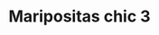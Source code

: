 ---
title: Maripositas chic 3
date: 
draft: false

# descripcion
description : Aros colgantes pasantes en plata 925 y ávalon

materials: Plata 925

color: 

dimensions: ancho 1.1 cm

code: 01-04-0811

type: "Aros"

categories: []

price: $7.590,00

price_eftvo: $6.450,00

# Images
# first image will be shown in the product page
images:
  # - image: "images/path_to_image"
  # La ubicacion de las imagenes es imagenes/Aros/Aros.Piedras/01-04-0811-maripositas-chic-3
  - image: "./images/aros/piedras/01-04-0811-maripositas-chic-3_a.jpg"
  - image: "./images/aros/piedras/01-04-0811-maripositas-chic-3_b.jpg"
---